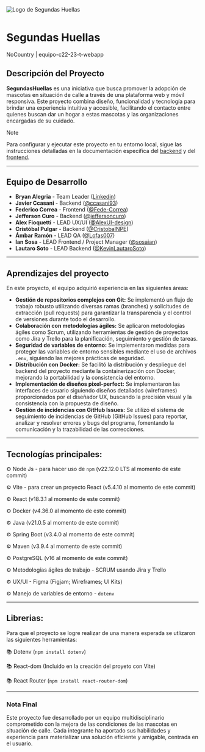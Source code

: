 <img src="https://github.com/user-attachments/assets/6a0f2293-4005-4f37-8230-c783cd8562ed" alt="Logo de Segundas Huellas" title="Logo oficial del proyecto" style="max-width: 100%; height: auto; display: block; margin-left: auto; margin-right: auto; margin-bottom: 3rem;">

# Segundas Huellas

NoCountry | equipo-c22-23-t-webapp

## Descripción del Proyecto
**SegundasHuellas** es una iniciativa que busca promover la adopción de mascotas en situación de calle a través de una plataforma web y móvil responsiva. Este proyecto combina diseño, funcionalidad y tecnología para brindar una experiencia intuitiva y accesible, facilitando el contacto entre quienes buscan dar un hogar a estas mascotas y las organizaciones encargadas de su cuidado.

> [!NOTE]
> Para configurar y ejecutar este proyecto en tu entorno local, sigue las instrucciones detalladas en la documentación específica del [backend](https://github.com/No-Country-simulation/C22-23-t-webapp/tree/main/backend) y del [frontend](https://github.com/No-Country-simulation/C22-23-t-webapp/tree/main/frontend).

---

## Equipo de Desarrollo

- **Bryan Alegria** - Team Leader ([Linkedin](https://www.linkedin.com/in/bralegz/))
- **Javier Ccasani** - Backend ([@ccasani93](https://github.com/ccasani93))
- **Federico Correa** - Frontend ([@Fede-Correa](https://github.com/Fede-Correa))
- **Jefferson Curo** - Backend ([@jeffersoncuro](https://github.com/jeffersoncuro))
- **Alex Fioquetti** - LEAD UX/UI ([@AlexUI-design](https://github.com/AlexUI-design))
- **Cristóbal Pulgar** - Backend ([@CristobalNPE](https://github.com/CristobalNPE))
- **Ámbar Ramón** - LEAD QA ([@Lofas007](https://github.com/Lofas007))
- **Ian Sosa** - LEAD Frontend / Project Manager ([@sosaian](https://github.com/sosaian))
- **Lautaro Soto** - LEAD Backend ([@KevinLautaroSoto](https://github.com/KevinLautaroSoto))

---

## Aprendizajes del proyecto

En este proyecto, el equipo adquirió experiencia en las siguientes áreas:

*   **Gestión de repositorios complejos con Git:** Se implementó un flujo de trabajo robusto utilizando diversas ramas (branches) y solicitudes de extracción (pull requests) para garantizar la transparencia y el control de versiones durante todo el desarrollo.
*   **Colaboración con metodologías ágiles:** Se aplicaron metodologías ágiles como Scrum, utilizando herramientas de gestión de proyectos como Jira y Trello para la planificación, seguimiento y gestión de tareas.
*   **Seguridad de variables de entorno:** Se implementaron medidas para proteger las variables de entorno sensibles mediante el uso de archivos `.env`, siguiendo las mejores prácticas de seguridad.
*   **Distribución con Docker:** Se facilitó la distribución y despliegue del backend del proyecto mediante la containerización con Docker, mejorando la portabilidad y la consistencia del entorno.
*   **Implementación de diseños pixel-perfect:** Se implementaron las interfaces de usuario siguiendo diseños detallados (wireframes) proporcionados por el diseñador UX, buscando la precisión visual y la consistencia con la propuesta de diseño.
*   **Gestión de incidencias con GitHub Issues:** Se utilizó el sistema de seguimiento de incidencias de GitHub (GitHub Issues) para reportar, analizar y resolver errores y bugs del programa, fomentando la comunicación y la trazabilidad de las correcciones.

---

## Tecnologías principales:

⚙ Node Js - para hacer uso de `npm` (v22.12.0 LTS al momento de este commit)

⚙ Vite - para crear un proyecto React (v5.4.10 al momento de este commit)

⚙ React (v18.3.1 al momento de este commit)

⚙ Docker (v4.36.0 al momento de este commit)

⚙ Java (v21.0.5 al momento de este commit)

⚙ Spring Boot (v3.4.0 al momento de este commit)

⚙ Maven (v3.9.4 al momento de este commit)

⚙ PostgreSQL (v16 al momento de este commit)

⚙ Metodologías ágiles de trabajo - SCRUM usando Jira y Trello

⚙ UX/UI - Figma (Figjam; Wireframes; UI Kits)

⚙ Manejo de variables de entorno - `dotenv`

---

## Librerias:

Para que el proyecto se logre realizar de una manera esperada se utlizaron las siguientes herramientas:

📚 Dotenv (`npm install dotenv`)

📚 React-dom (Incluido en la creación del proyeto con Vite)

📚 React Router (`npm install react-router-dom`)

---

### Nota Final
Este proyecto fue desarrollado por un equipo multidisciplinario comprometido con la mejora de las condiciones de las mascotas en situación de calle. Cada integrante ha aportado sus habilidades y experiencia para materializar una solución eficiente y amigable, centrada en el usuario.
